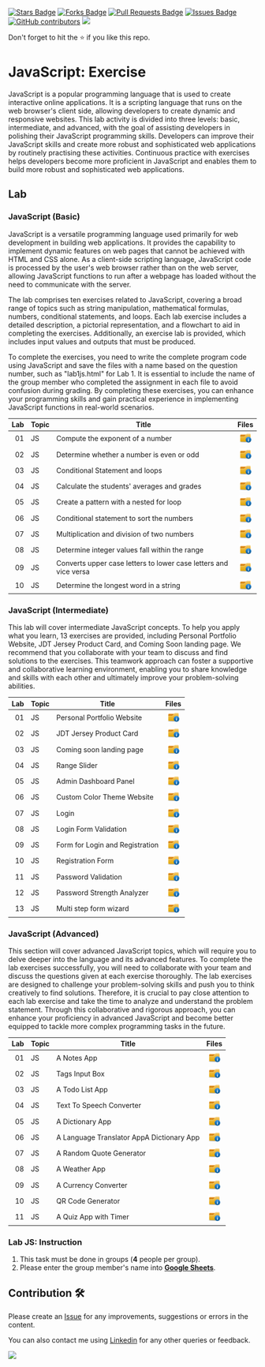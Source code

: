 <a href="https://github.com/drshahizan/learn-php/stargazers"><img src="https://img.shields.io/github/stars/drshahizan/learn-php" alt="Stars Badge"/></a>
<a href="https://github.com/drshahizan/learn-php/network/members"><img src="https://img.shields.io/github/forks/drshahizan/learn-php" alt="Forks Badge"/></a>
<a href="https://github.com/drshahizan/learn-php/pulls"><img src="https://img.shields.io/github/issues-pr/drshahizan/learn-php" alt="Pull Requests Badge"/></a>
<a href="https://github.com/drshahizan/learn-php/issues"><img src="https://img.shields.io/github/issues/drshahizan/learn-php" alt="Issues Badge"/></a>
<a href="https://github.com/drshahizan/learn-php/graphs/contributors"><img alt="GitHub contributors" src="https://img.shields.io/github/contributors/drshahizan/learn-php?color=2b9348"></a>
![](https://visitor-badge.glitch.me/badge?page_id=drshahizan/learn-php)

Don't forget to hit the :star: if you like this repo.

# JavaScript: Exercise

JavaScript is a popular programming language that is used to create interactive online applications. It is a scripting language that runs on the web browser's client side, allowing developers to create dynamic and responsive websites. This lab activity is divided into three levels: basic, intermediate, and advanced, with the goal of assisting developers in polishing their JavaScript programming skills. Developers can improve their JavaScript skills and create more robust and sophisticated web applications by routinely practising these activities. Continuous practice with exercises helps developers become more proficient in JavaScript and enables them to build more robust and sophisticated web applications.

## Lab

### JavaScript (Basic)
JavaScript is a versatile programming language used primarily for web development in building web applications. It provides the capability to implement dynamic features on web pages that cannot be achieved with HTML and CSS alone. As a client-side scripting language, JavaScript code is processed by the user's web browser rather than on the web server, allowing JavaScript functions to run after a webpage has loaded without the need to communicate with the server.

The lab comprises ten exercises related to JavaScript, covering a broad range of topics such as string manipulation, mathematical formulas, numbers, conditional statements, and loops. Each lab exercise includes a detailed description, a pictorial representation, and a flowchart to aid in completing the exercises. Additionally, an exercise lab is provided, which includes input values and outputs that must be produced.

To complete the exercises, you need to write the complete program code using JavaScript and save the files with a name based on the question number, such as "lab1js.html" for Lab 1. It is essential to include the name of the group member who completed the assignment in each file to avoid confusion during grading. By completing these exercises, you can enhance your programming skills and gain practical experience in implementing JavaScript functions in real-world scenarios.

| Lab | Topic | Title | Files |
| -----: | ----- | ----- | :------: | 
| 01 | JS | Compute the exponent of a number |<a href="../../lab/js/basic/lab1" ><img src="../../images/folder_info.png" width="24px" height="24px" ></a> |
| 02 | JS | Determine whether a number is even or odd |<a href="../../lab/js/basic/lab2" ><img src="../../images/folder_info.png" width="24px" height="24px"></a>|
| 03 | JS | Conditional Statement and loops |<a href="../../lab/js/basic/lab3" ><img src="../../images/folder_info.png" width="24px" height="24px" ></a> |
| 04 | JS | Calculate the students' averages and grades |<a href="../../lab/js/basic/lab4" ><img src="../../images/folder_info.png" width="24px" height="24px" ></a> |
| 05 | JS | Create a pattern with a nested for loop |<a href="../../lab/js/basic/lab5" ><img src="../../images/folder_info.png" width="24px" height="24px" ></a> |
| 06 | JS | Conditional statement to sort the numbers |<a href="../../lab/js/basic/lab6" ><img src="../../images/folder_info.png" width="24px" height="24px" ></a> |
| 07 | JS | Multiplication and division of two numbers |<a href="../../lab/js/basic/lab7" ><img src="../../images/folder_info.png" width="24px" height="24px" ></a> |
| 08 | JS | Determine integer values fall within the range |<a href="../../lab/js/basic/lab8" ><img src="../../images/folder_info.png" width="24px" height="24px" ></a> |
| 09 | JS | Converts upper case letters to lower case letters and vice versa |<a href="../../lab/js/basic/lab9" ><img src="../../images/folder_info.png" width="24px" height="24px" ></a> |
| 10 | JS | Determine the longest word in a string |<a href="../../lab/js/basic/lab10" ><img src="../../images/folder_info.png" width="24px" height="24px" ></a> |

### JavaScript (Intermediate)
This lab will cover intermediate JavaScript concepts. To help you apply what you learn, 13 exercises are provided, including Personal Portfolio Website, JDT Jersey Product Card, and Coming Soon landing page. We recommend that you collaborate with your team to discuss and find solutions to the exercises. This teamwork approach can foster a supportive and collaborative learning environment, enabling you to share knowledge and skills with each other and ultimately improve your problem-solving abilities.

| Lab | Topic | Title | Files |
| -----: | ----- | ----- | :------: | 
| 01 | JS | Personal Portfolio Website |<a href="../../lab/js/inter/lab1" ><img src="../../images/folder_info.png" width="24px" height="24px" ></a> |
| 02 | JS | JDT Jersey Product Card |<a href="../../lab/js/inter/lab2" ><img src="../../images/folder_info.png" width="24px" height="24px"></a>|
| 03 | JS | Coming soon landing page |<a href="../../lab/js/inter/lab3" ><img src="../../images/folder_info.png" width="24px" height="24px" ></a> |
| 04 | JS | Range Slider |<a href="../../lab/js/inter/lab4" ><img src="../../images/folder_info.png" width="24px" height="24px" ></a> |
| 05 | JS | Admin Dashboard Panel |<a href="../../lab/js/inter/lab5" ><img src="../../images/folder_info.png" width="24px" height="24px" ></a> |
| 06 | JS | Custom Color Theme Website |<a href="../../lab/js/inter/lab6" ><img src="../../images/folder_info.png" width="24px" height="24px" ></a> |
| 07 | JS | Login |<a href="../../lab/js/inter/lab7" ><img src="../../images/folder_info.png" width="24px" height="24px" ></a> |
| 08 | JS | Login Form Validation |<a href="../../lab/js/inter/lab8" ><img src="../../images/folder_info.png" width="24px" height="24px" ></a> |
| 09 | JS | Form for Login and Registration |<a href="../../lab/js/inter/lab9" ><img src="../../images/folder_info.png" width="24px" height="24px" ></a> |
| 10 | JS | Registration Form |<a href="../../lab/js/inter/lab10" ><img src="../../images/folder_info.png" width="24px" height="24px" ></a> |
| 11 | JS | Password Validation |<a href="../../lab/js/inter/lab11" ><img src="../../images/folder_info.png" width="24px" height="24px" ></a> |
| 12 | JS | Password Strength Analyzer |<a href="../../lab/js/inter/lab12" ><img src="../../images/folder_info.png" width="24px" height="24px" ></a> |
| 13 | JS | Multi step form wizard |<a href="../../lab/js/inter/lab13" ><img src="../../images/folder_info.png" width="24px" height="24px" ></a> |

### JavaScript (Advanced)
This section will cover advanced JavaScript topics, which will require you to delve deeper into the language and its advanced features. To complete the lab exercises successfully, you will need to collaborate with your team and discuss the questions given at each exercise thoroughly. The lab exercises are designed to challenge your problem-solving skills and push you to think creatively to find solutions. Therefore, it is crucial to pay close attention to each lab exercise and take the time to analyze and understand the problem statement. Through this collaborative and rigorous approach, you can enhance your proficiency in advanced JavaScript and become better equipped to tackle more complex programming tasks in the future.

| Lab | Topic | Title | Files |
| -----: | ----- | ----- | :------: | 
| 01 | JS | A Notes App |<a href="../../lab/js/adv/lab1" ><img src="../../images/folder_info.png" width="24px" height="24px" ></a> |
| 02 | JS | Tags Input Box |<a href="https://github.com/drshahizan/learn-php/tree/main/lab/js/lab2" ><img src="../../images/folder_info.png" width="24px" height="24px"></a>|
| 03 | JS | A Todo List App |<a href="./../lab/js/adv/lab3" ><img src="../../images/folder_info.png" width="24px" height="24px" ></a> |
| 04 | JS | Text To Speech Converter  |<a href="./../lab/js/adv/lab4" ><img src="../../images/folder_info.png" width="24px" height="24px" ></a> |
| 05 | JS | A Dictionary App |<a href="./../lab/js/adv/lab5" ><img src="../../images/folder_info.png" width="24px" height="24px" ></a> |
| 06 | JS | A Language Translator AppA Dictionary App|<a href="./../lab/js/adv/lab6" ><img src="../../images/folder_info.png" width="24px" height="24px" ></a> |
| 07 | JS | A Random Quote Generator |<a href="./../lab/js/adv/lab7" ><img src="../../images/folder_info.png" width="24px" height="24px" ></a> |
| 08 | JS | A Weather App |<a href="./../lab/js/adv/lab8" ><img src="../../images/folder_info.png" width="24px" height="24px" ></a> |
| 09 | JS | A Currency Converter |<a href="./../lab/js/adv/lab9" ><img src="../../images/folder_info.png" width="24px" height="24px" ></a> |
| 10 | JS | QR Code Generator  |<a href="./../lab/js/adv/lab10" ><img src="../../images/folder_info.png" width="24px" height="24px" ></a> |
| 11 | JS | A Quiz App with Timer |<a href="./../lab/js/adv/lab10" ><img src="../../images/folder_info.png" width="24px" height="24px" ></a> |

### Lab JS: Instruction

1. This task must be done in groups (**4** people per group).
2. Please enter the group member's name into **[Google Sheets](https://docs.google.com/spreadsheets/d/1Php82HH-wrviP2rOho94JmztpPcXmgFL/edit?usp=sharing&ouid=116754994049085925053&rtpof=true&sd=true)**.

## Contribution 🛠️
Please create an [Issue](https://github.com/drshahizan/learn-php/issues) for any improvements, suggestions or errors in the content.

You can also contact me using [Linkedin](https://www.linkedin.com/in/drshahizan/) for any other queries or feedback.

![](https://visitor-badge.glitch.me/badge?page_id=drshahizan)
